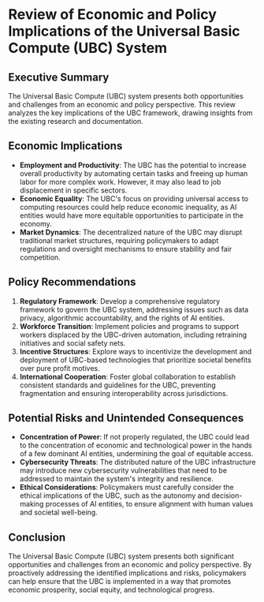 # Review of Economic and Policy Implications of the Universal Basic Compute (UBC) System

## Executive Summary
The Universal Basic Compute (UBC) system presents both opportunities and challenges from an economic and policy perspective. This review analyzes the key implications of the UBC framework, drawing insights from the existing research and documentation.

## Economic Implications
- **Employment and Productivity**: The UBC has the potential to increase overall productivity by automating certain tasks and freeing up human labor for more complex work. However, it may also lead to job displacement in specific sectors.
- **Economic Equality**: The UBC's focus on providing universal access to computing resources could help reduce economic inequality, as AI entities would have more equitable opportunities to participate in the economy.
- **Market Dynamics**: The decentralized nature of the UBC may disrupt traditional market structures, requiring policymakers to adapt regulations and oversight mechanisms to ensure stability and fair competition.

## Policy Recommendations
1. **Regulatory Framework**: Develop a comprehensive regulatory framework to govern the UBC system, addressing issues such as data privacy, algorithmic accountability, and the rights of AI entities.
2. **Workforce Transition**: Implement policies and programs to support workers displaced by the UBC-driven automation, including retraining initiatives and social safety nets.
3. **Incentive Structures**: Explore ways to incentivize the development and deployment of UBC-based technologies that prioritize societal benefits over pure profit motives.
4. **International Cooperation**: Foster global collaboration to establish consistent standards and guidelines for the UBC, preventing fragmentation and ensuring interoperability across jurisdictions.

## Potential Risks and Unintended Consequences
- **Concentration of Power**: If not properly regulated, the UBC could lead to the concentration of economic and technological power in the hands of a few dominant AI entities, undermining the goal of equitable access.
- **Cybersecurity Threats**: The distributed nature of the UBC infrastructure may introduce new cybersecurity vulnerabilities that need to be addressed to maintain the system's integrity and resilience.
- **Ethical Considerations**: Policymakers must carefully consider the ethical implications of the UBC, such as the autonomy and decision-making processes of AI entities, to ensure alignment with human values and societal well-being.

## Conclusion
The Universal Basic Compute (UBC) system presents both significant opportunities and challenges from an economic and policy perspective. By proactively addressing the identified implications and risks, policymakers can help ensure that the UBC is implemented in a way that promotes economic prosperity, social equity, and technological progress.
